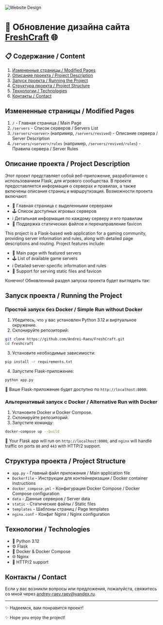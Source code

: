 ![Website Design](https://freshcraft.org/assets/images/logos/minecraft_fresh.png)

# 🎨 Обновление дизайна сайта [FreshCraft](https://freshcraft.org/) 🌐

## 📋 Содержание / Content

1. [Измененные страницы / Modified Pages](#измененные-страницы--modified-pages)
2. [Описание проекта / Project Description](#описание-проекта--project-description)
3. [Запуск проекта / Running the Project](#запуск-проекта--running-the-project)
4. [Структура проекта / Project Structure](#структура-проекта--project-structure)
5. [Технологии / Technologies](#технологии--technologies)
6. [Контакты / Contact](#контакты--contact)

## Измененные страницы / Modified Pages

1. `/` - Главная страница / Main Page
2. `/servers` - Список серверов / Servers List
3. `/servers/<server>` (например, `/servers/revived`) - Описание сервера / Server Description
4. `/servers/<server>/rules` (например, `/servers/revived/rules`) - Правила сервера / Server Rules

## Описание проекта / Project Description

Этот проект представляет собой веб-приложение, разработанное с использованием Flask, для игрового сообщества. В проекте
предоставляется информация о серверах и правилах, а также включены описания страниц и маршрутизация. Возможности проекта
включают:

- 🌟 Главная страница с выделенными серверами
- 🕹️ Список доступных игровых серверов
- ℹ️ Детальная информация по каждому серверу и его правилам
- 📁 Поддержка статических файлов и перенаправление favicon

This project is a Flask-based web application for a gaming community, providing server information and rules, along with
detailed page descriptions and routing. Project features include:

- 🌟 Main page with featured servers
- 🕹️ List of available game servers
- ℹ️ Detailed server-specific information and rules
- 📁 Support for serving static files and favicon

Конечно! Обновленный раздел запуска проекта будет выглядеть так:

## Запуск проекта / Running the Project

### Простой запуск без Docker / Simple Run without Docker

1. Убедитесь, что у вас установлен Python 3.12 и виртуальное окружение.
2. Склонируйте репозиторий:

```bash
git clone https://github.com/Andrei-Raev/FreshCraft.git
cd freshcraft
```

3. Установите необходимые зависимости:

```bash
pip install -r requirements.txt
```

4. Запустите Flask-приложение:

```bash
python app.py
```

🌿 Ваше Flask-приложение будет доступно по `http://localhost:8000`.

### Альтернативый запуск с Docker / Alternative Run with Docker

1. Установите Docker и Docker Compose.
2. Склонируйте репозиторий.
3. Запустите команду:

```bash
docker-compose up --build
```

🍃 Your Flask app will run on `http://localhost:8000`, and `nginx` will handle traffic on ports `80` and `443` with
HTTP/2 support.

## Структура проекта / Project Structure

- `app.py` - Главный файл приложения / Main application file
- `Dockerfile` - Инструкции для контейнеризации / Docker container instructions
- `docker_compose.yml` - Конфигурация Docker Compose / Docker Compose configuration
- `data` - Данные серверов / Server data
- `static` - Статические файлы / Static files
- `templates` - Шаблоны страниц / Page templates
- `nginx.conf` - Конфиг Nginx / Nginx configuration

## Технологии / Technologies

- 🐍 Python 3.12
- ⚙️ Flask
- 🐳 Docker & Docker Compose
- 🌐 Nginx
- 🔄 HTTP/2 support

## Контакты / Contact

Если у вас возникли вопросы или предложения, пожалуйста, свяжитесь со мной
через [andrey-raev.raev@yandex.ru](mailto:andrey-raev.raev@yandex.ru).

---

✨ Надеемся, вам понравится проект!

✨ Hope you enjoy the project!